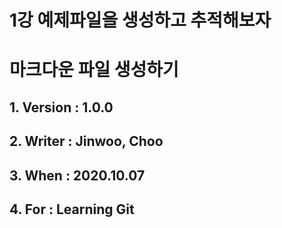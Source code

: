 
1강 예제파일을 생성하고 추적해보자
=================================

# 마크다운 파일 생성하기

## 1. Version	: 1.0.0
## 2. Writer	: Jinwoo, Choo
## 3. When	: 2020.10.07
## 4. For	: Learning Git
